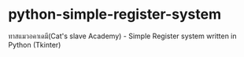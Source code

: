 # python-simple-register-system
ทาสแมวอคาเดมี(Cat's slave Academy) - Simple Register system written in Python (Tkinter)
